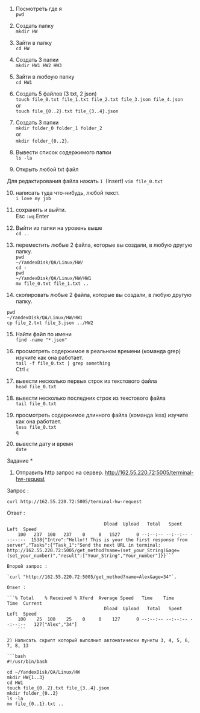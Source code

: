 1) Посмотреть где я  
`pwd`

2) Создать папку  
`mkdir HW`

3) Зайти в папку  
`cd HW`

4) Создать 3 папки  
`mkdir HW1 HW2 HW3`

5) Зайти в любоую папку  
`cd HW1`

6) Создать 5 файлов (3 txt, 2 json)  
`touch file_0.txt file_1.txt file_2.txt file_3.json file_4.json`  
or  
`touch file_{0..2}.txt file_{3..4}.json`

7) Создать 3 папки   
`mkdir folder_0 folder_1 folder_2`  
or   
`mkdir folder_{0..2}`.

8) Вывести список содержимого папки   
`ls -la`

9) Открыть любой txt файл   

Для редактирования файла нажать 
` I  `(Insert) `vim file_0.txt`

10) написать туда что-нибудь, любой текст.   
`i love my job`

11) сохранить и выйти.   
Esc `:wq` Enter

12) Выйти из папки на уровень выше   
`cd ..`

13) переместить любые 2 файла, которые вы создали, в любую другую папку.   
`pwd`  
`~/YandexDisk/QA/Linux/HW/`  
`cd -`  
`pwd`  
`~/YandexDisk/QA/Linux/HW/HW1`  
`mv file_0.txt file_1.txt ..` 

14) скопировать любые 2 файла, которые вы создали, в любую другую папку.  
      
`pwd`  
`~/YandexDisk/QA/Linux/HW/HW1`  
`cp file_2.txt file_3.json ../HW2`  

15) Найти файл по имени  
`find -name "*.json"`  

16) просмотреть содержимое в реальном времени (команда grep) изучите как она работает.  
`tail -f file_0.txt | grep something`  
Ctrl `c`  

17) вывести несколько первых строк из текстового файла  
`head file_0.txt`  

18) вывести несколько последних строк из текстового файла   
`tail file_0.txt`

19) просмотреть содержимое длинного файла (команда less) изучите как она работает.  
`less file_0.txt`  
`q`

20) вывести дату и время  
`date`

Задание *

1) Отправить http запрос на сервер.
http://162.55.220.72:5005/terminal-hw-request 

Запрос : 
  
`curl http://162.55.220.72:5005/terminal-hw-request`  
  
Ответ :
    
```% Total    % Received % Xferd  Average Speed   Time    Time     Time  Current
                                    Dload  Upload   Total   Spent    Left  Speed
    100   237  100   237    0     0   1527      0 --:--:-- --:--:-- --:--:--  1538{"Intro":"Hello!! This is your the first response from server","Tasks":{"Task_1":"Send the next URL in terminal: http://162.55.220.72:5005/get_method?name=(set_your_String)&age=(set_your_number)","result":["Your_String","Your_number"]}}```   
    
Второй запрос :

`curl "http://162.55.220.72:5005/get_method?name=Alex&age=34"`. 

Ответ :
    
```% Total    % Received % Xferd  Average Speed   Time    Time     Time  Current
                                    Dload  Upload   Total   Spent    Left  Speed
    100    25  100    25    0     0    127      0 --:--:-- --:--:-- --:--:--   127["Alex","34"]
    ```

2) Написать скрипт который выполнит автоматически пункты 3, 4, 5, 6, 7, 8, 13

```bash
#!/usr/bin/bash

cd ~/YandexDisk/QA/Linux/HW
mkdir HW{1..3}
cd HW1
touch file_{0..2}.txt file_{3..4}.json
mkdir folder_{0..2}
ls -la
mv file_{0..1}.txt ..
```
